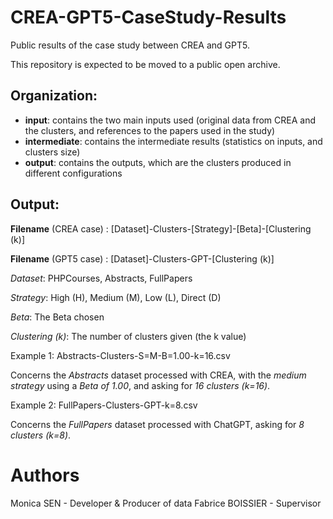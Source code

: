 # CREA-GPT5-CaseStudy-Results

Public results of the case study between CREA and GPT5.

This repository is expected to be moved to a public open archive.


## Organization:

* __input__: contains the two main inputs used (original data from CREA and the clusters, and references to the papers used in the study)
* __intermediate__: contains the intermediate results (statistics on inputs, and clusters size)
* __output__: contains the outputs, which are the clusters produced in different configurations


## Output:

__Filename__ (CREA case) : [Dataset]-Clusters-[Strategy]-[Beta]-[Clustering (k)]

__Filename__ (GPT5 case) : [Dataset]-Clusters-GPT-[Clustering (k)]

_Dataset_: PHPCourses, Abstracts, FullPapers

_Strategy_: High (H), Medium (M), Low (L), Direct (D)

_Beta_: The Beta chosen

_Clustering (k)_: The number of clusters given (the k value)


Example 1: Abstracts-Clusters-S=M-B=1.00-k=16.csv

Concerns the _Abstracts_ dataset processed with CREA, with the _medium strategy_ using a _Beta of 1.00_, and asking for _16 clusters (k=16)_.


Example 2: FullPapers-Clusters-GPT-k=8.csv

Concerns the _FullPapers_ dataset processed with ChatGPT, asking for _8 clusters (k=8)_.



# Authors

Monica SEN - Developer & Producer of data
Fabrice BOISSIER - Supervisor
